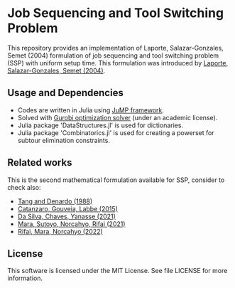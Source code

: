 # Job Sequencing and Tool Switching Problem
This repository provides an implementation of Laporte, Salazar-Gonzales, Semet (2004) formulation of job sequencing and tool switching problem (SSP) with uniform setup time. 
This formulation was introduced by [Laporte, Salazar-Gonzales, Semet (2004)](https://doi.org/10.1080/07408170490257871). 

## Usage and Dependencies
* Codes are written in Julia using [JuMP framework](https://doi.org/10.1137/15M1020575).
* Solved with [Gurobi optimization solver](https://gurobi.com/) (under an academic license).
* Julia package 'DataStructures.jl' is used for dictionaries.
* Julia package 'Combinatorics.jl' is used for creating a powerset for subtour elimination constraints.

## Related works
This is the second mathematical formulation available for SSP, consider to check also: 
* [Tang and Denardo (1988)](https://doi.org/10.1287/opre.36.5.767)
* [Catanzaro, Gouveia, Labbe (2015)](https://doi.org/10.1016/j.ejor.2015.02.018)
* [Da Silva, Chaves, Yanasse (2021)](https://doi.org/10.1080/00207543.2020.1748906)
* [Mara, Sutoyo, Norcahyo, Rifai (2021)](https://doi.org/10.1016/j.jksues.2021.02.015)
* [Rifai, Mara, Norcahyo (2022)](https://doi.org/10.1016/j.cie.2021.107813)

## License
This software is licensed under the MIT License. See file LICENSE for more information.
